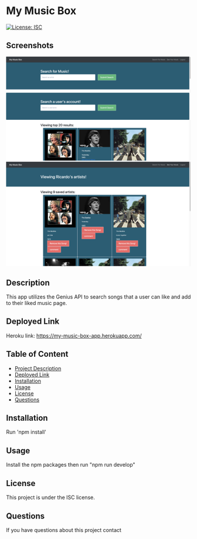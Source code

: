 # My Music Box

  [![License: ISC](https://img.shields.io/badge/License-ISC-blue.svg)](https://opensource.org/licenses/ISC)

  ## Screenshots
  ![Homepage of Web Application](./assets/Homepage-Search.png)
  ![User's Saved Music Page](./assets/Saved-Users-Music.png)

  ## Description
  This app utilizes the Genius API to search songs that a user can like and add to their liked music page.

  ## Deployed Link
  Heroku link: https://my-music-box-app.herokuapp.com/

  ## Table of Content
   - [Project Description](#description)
   - [Deployed Link](#deployed-link)
   - [Installation](#installation)
   - [Usage](#usage)
   - [License](#license)
   - [Questions](#questions)
  
  
  ## Installation
  Run 'npm install'

  ## Usage
  Install the npm packages then run "npm run develop"

  ## License
  This project is under the ISC license.

  ## Questions

  If you have questions about this project contact 
